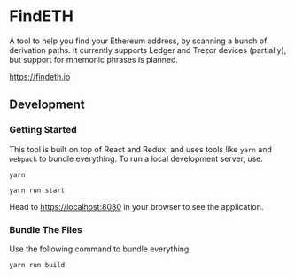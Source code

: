 # FindETH

A tool to help you find your Ethereum address, by scanning a bunch of derivation paths. It currently supports Ledger and Trezor devices (partially), but support for mnemonic phrases is planned.

<https://findeth.io>

## Development

### Getting Started

This tool is built on top of React and Redux, and uses tools like `yarn` and `webpack` to bundle everything. To run a local development server, use:

```
yarn
```

```
yarn run start
```

Head to <https://localhost:8080> in your browser to see the application.

### Bundle The Files

Use the following command to bundle everything

```
yarn run build
```
